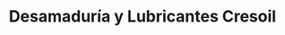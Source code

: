---
title: "Desamaduría y Lubricantes Cresoil"
url: /santiago/desamaduria-y-lubricantes-cresoil/
shop: Autowerkstatt
---